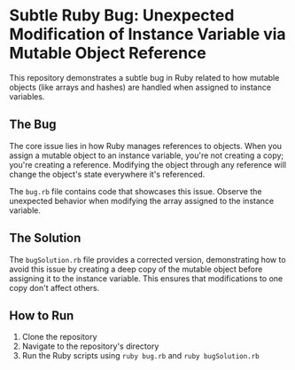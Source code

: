 # Subtle Ruby Bug: Unexpected Modification of Instance Variable via Mutable Object Reference

This repository demonstrates a subtle bug in Ruby related to how mutable objects (like arrays and hashes) are handled when assigned to instance variables.

## The Bug
The core issue lies in how Ruby manages references to objects.  When you assign a mutable object to an instance variable, you're not creating a copy; you're creating a reference.  Modifying the object through any reference will change the object's state everywhere it's referenced.

The `bug.rb` file contains code that showcases this issue.  Observe the unexpected behavior when modifying the array assigned to the instance variable.

## The Solution
The `bugSolution.rb` file provides a corrected version, demonstrating how to avoid this issue by creating a deep copy of the mutable object before assigning it to the instance variable.  This ensures that modifications to one copy don't affect others.

## How to Run
1. Clone the repository
2. Navigate to the repository's directory
3. Run the Ruby scripts using `ruby bug.rb` and `ruby bugSolution.rb`